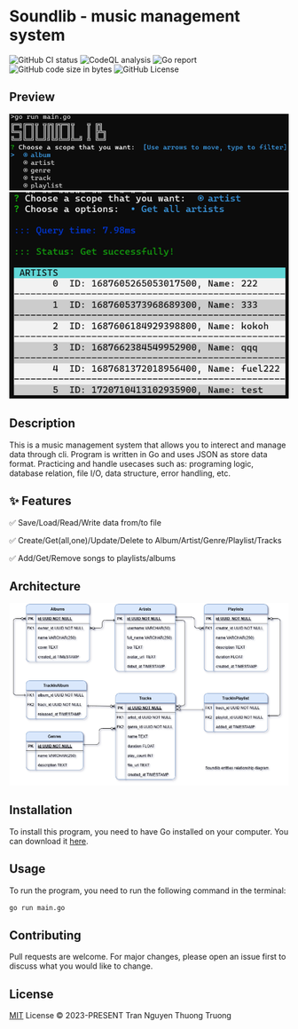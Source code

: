 # Soundlib - music management system

![GitHub CI status](https://img.shields.io/github/actions/workflow/status/thuongtruong109/soundlib/ci.yml)
![CodeQL analysis](https://github.com/thuongtruong109/soundlib/actions/workflows/analysis.yml/badge.svg?branch=main)
![Go report](https://goreportcard.com/badge/github.com/thuongtruong109/soundlib)
![GitHub code size in bytes](https://img.shields.io/github/languages/code-size/thuongtruong109/soundlib)
![GitHub License](https://img.shields.io/github/license/thuongtruong109/soundlib?color=orange)

## Preview

![Main Menu](/public/1.png)
![Read data](/public/2.png)

## Description

This is a music management system that allows you to interect and manage data through cli. Program is written in Go and uses JSON as store data format. Practicing and handle usecases such as: programing logic, database relation, file I/O, data structure, error handling, etc.

## ✨ Features

✅ Save/Load/Read/Write data from/to file

✅ Create/Get(all,one)/Update/Delete to Album/Artist/Genre/Playlist/Tracks

✅ Add/Get/Remove songs to playlists/albums

## Architecture

![ERD](/docs/erd.png)

## Installation

To install this program, you need to have Go installed on your computer. You can download it [here](https://golang.org/dl/).

## Usage

To run the program, you need to run the following command in the terminal:

```bash
go run main.go
```

## Contributing

Pull requests are welcome. For major changes, please open an issue first to discuss what you would like to change.

## License

[MIT](LICENSE) License © 2023-PRESENT Tran Nguyen Thuong Truong

<!-- ## References

[Read x write JSON](https://www.developer.com/languages/json-files-golang/)

[Append to Json](https://dev.to/evilcel3ri/append-data-to-json-in-go-5gbj)

[symbol](https://www.cutesymbols.net/p/dot.html) -->
